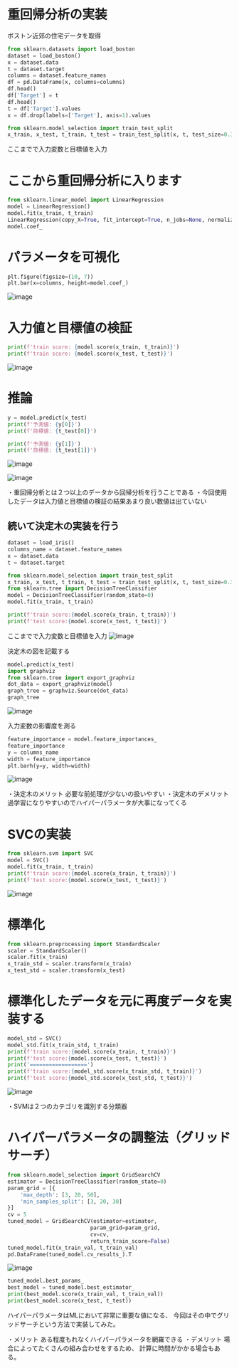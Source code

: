 # 重回帰分析の実装

ボストン近郊の住宅データを取得
```python 
from sklearn.datasets import load_boston
dataset = load_boston()
x = dataset.data
t = dataset.target
columns = dataset.feature_names
df = pd.DataFrame(x, columns=columns)
df.head()
df['Target'] = t
df.head()
t = df['Target'].values
x = df.drop(labels=['Target'], axis=1).values

from sklearn.model_selection import train_test_split
x_train, x_test, t_train, t_test = train_test_split(x, t, test_size=0.3, random_state=0)
```
ここまでで入力変数と目標値を入力

# ここから重回帰分析に入ります
```python
from sklearn.linear_model import LinearRegression
model = LinearRegression()
model.fit(x_train, t_train)
LinearRegression(copy_X=True, fit_intercept=True, n_jobs=None, normalize=False)
model.coef_
```
# パラメータを可視化
```python
plt.figure(figsize=(10, 7))
plt.bar(x=columns, height=model.coef_)
```
![image](https://user-images.githubusercontent.com/78330497/124572771-e2145f00-de83-11eb-9a67-642a49675fb4.png)

# 入力値と目標値の検証
```python
print(f'train score: {model.score(x_train, t_train)}')
print(f'train score: {model.score(x_test, t_test)}')
```
![image](https://user-images.githubusercontent.com/78330497/124573185-47685000-de84-11eb-8cfd-68ff9c2bd861.png)

# 推論
```python
y = model.predict(x_test)
print(f'予測値: {y[0]}')
print(f'目標値: {t_test[0]}')

print(f'予測値: {y[1]}')
print(f'目標値: {t_test[1]}')
```
![image](https://user-images.githubusercontent.com/78330497/124573761-ccec0000-de84-11eb-848d-3bf5032ab79f.png)

![image](https://user-images.githubusercontent.com/78330497/124573844-dd9c7600-de84-11eb-8764-d45784797ebb.png)

・重回帰分析とは２つ以上のデータから回帰分析を行うことである
・今回使用したデータは入力値と目標値の検証の結果あまり良い数値は出ていない

## 続いて決定木の実装を行う

```python
dataset = load_iris()
columns_name = dataset.feature_names
x = dataset.data
t = dataset.target

from sklearn.model_selection import train_test_split
x_train, x_test, t_train, t_test = train_test_split(x, t, test_size=0.3, random_state=0)
from sklearn.tree import DecisionTreeClassifier
model = DecisionTreeClassifier(random_state=0)
model.fit(x_train, t_train)
```

```python
print(f'train score:{model.score(x_train, t_train)}')
print(f'test score:{model.score(x_test, t_test)}')
```
ここまでで入力変数と目標値を入力
![image](https://user-images.githubusercontent.com/78330497/124575578-7d0e3880-de86-11eb-94ad-86d8478cc0dd.png)

決定木の図を記載する
```python
model.predict(x_test)
import graphviz
from sklearn.tree import export_graphviz
dot_data = export_graphviz(model)
graph_tree = graphviz.Source(dot_data)
graph_tree
```
![image](https://user-images.githubusercontent.com/78330497/124576222-0faed780-de87-11eb-9903-63f0a15692c9.png)

入力変数の影響度を測る
```python
feature_importance = model.feature_importances_
feature_importance
y = columns_name
width = feature_importance
plt.barh(y=y, width=width)
```
![image](https://user-images.githubusercontent.com/78330497/124576510-57356380-de87-11eb-824c-7c10baf5f58e.png)

・決定木のメリット
必要な前処理が少ないの扱いやすい
・決定木のデメリット
過学習になりやすいのでハイパーパラメータが大事になってくる

# SVCの実装
```python
from sklearn.svm import SVC
model = SVC()
model.fit(x_train, t_train)
print(f'train score:{model.score(x_train, t_train)}')
print(f'test score:{model.score(x_test, t_test)}')
```
![image](https://user-images.githubusercontent.com/78330497/124577478-433e3180-de88-11eb-8a79-9ee4952fae1e.png)

# 標準化
```python
from sklearn.preprocessing import StandardScaler
scaler = StandardScaler()
scaler.fit(x_train)
x_train_std = scaler.transform(x_train)
x_test_std = scaler.transform(x_test)
```
# 標準化したデータを元に再度データを実装する
```python
model_std = SVC()
model_std.fit(x_train_std, t_train)
print(f'train score:{model.score(x_train, t_train)}')
print(f'test score:{model.score(x_test, t_test)}')
print('==================')
print(f'train score:{model_std.score(x_train_std, t_train)}')
print(f'test score:{model_std.score(x_test_std, t_test)}')
```
![image](https://user-images.githubusercontent.com/78330497/124578285-07f03280-de89-11eb-89bb-839b27f3c299.png)

・SVMは２つのカテゴリを識別する分類器

# ハイパーパラメータの調整法（グリッドサーチ）
```python
from sklearn.model_selection import GridSearchCV
estimator = DecisionTreeClassifier(random_state=0)
param_grid = [{
    'max_depth': [3, 20, 50],
    'min_samples_split': [3, 20, 30]
}]
cv = 5
tuned_model = GridSearchCV(estimator=estimator,
                          param_grid=param_grid,
                          cv=cv,
                          return_train_score=False)
tuned_model.fit(x_train_val, t_train_val)
pd.DataFrame(tuned_model.cv_results_).T
```
![image](https://user-images.githubusercontent.com/78330497/124579424-0d9a4800-de8a-11eb-837d-ccdc524ab708.png)
```python
tuned_model.best_params_
best_model = tuned_model.best_estimator_
print(best_model.score(x_train_val, t_train_val))
print(best_model.score(x_test, t_test))
```
ハイパーパラメータはMLにおいて非常に重要な値になる、
今回はその中でグリッドサーチという方法で実装してみた。

・メリット
ある程度もれなくハイパーパラメータを網羅できる
・デメリット
場合によってたくさんの組み合わせをするため、
計算に時間がかかる場合もある。









